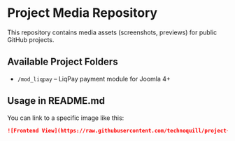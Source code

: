 # Project Media Repository

This repository contains media assets (screenshots, previews) for public GitHub projects.

## Available Project Folders

- `/mod_liqpay` – LiqPay payment module for Joomla 4+

## Usage in README.md

You can link to a specific image like this:

```markdown
![Frontend View](https://raw.githubusercontent.com/technoquill/project-media/main/mod_liqpay/frontend-preview.png)

